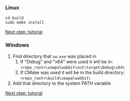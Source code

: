 ### Linux
```
cd build
sudo make install
```

[Next step: tutorial](https://github.com/VowpalWabbit/vowpal_wabbit/wiki/Tutorial)

### Windows
1. Find directory that `vw.exe` was placed in
    1. If "Debug" and "x64" were used it will be in: `<repo_root>\vowpalwabbit\out\target\Debug\x64\`
    2. If CMake was used it will be in the build directory: `<repo_root>\build\vowpalwabbit\`
2. Add that directory to the system PATH variable

[Next step: tutorial](https://github.com/VowpalWabbit/vowpal_wabbit/wiki/Tutorial)